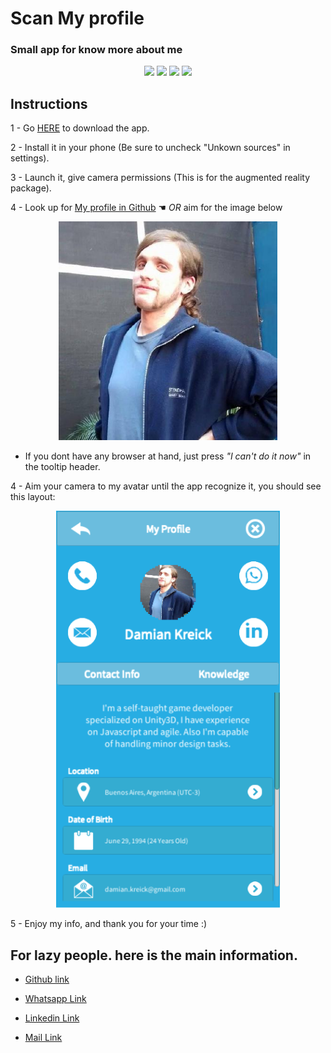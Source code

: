 # Scan My profile

### Small app for know more about me

<p align="center"><img src="https://img.shields.io/badge/Version-2018.2.17-blue.svg"/> <img src="https://img.shields.io/badge/Status-Alpha Build-brightgreen.svg"/> <img src="https://img.shields.io/badge/Contribuitors-Welcome-blue.svg"/> <img src="https://img.shields.io/badge/Build Version-1.0-orange.svg"/></p> 

## Instructions 

1 - Go [HERE](https://github.com/Dkreick/Scan-My-Profile/raw/master/Build.apk) to download the app.

2 - Install it in your phone (Be sure to uncheck "Unkown sources" in settings).

3 - Launch it, give camera permissions (This is for the augmented reality package).

4 - Look up for [My profile in Github](https://github.com/Dkreick) ☚ *OR* aim for the image below

<p align="center">
  <img src="https://github.com/Dkreick/Scan-My-Profile/blob/master/Scan%20My%20Profile/Assets/Assets/Images/ProfileImage.jpeg" width="350" height="350">
</p>

* If you dont have any browser at hand, just press *"I can't do it now"* in the tooltip header.

4 - Aim your camera to my avatar until the app recognize it, you should see this layout: 


<p align="center">
  <img src="https://github.com/Dkreick/Scan-My-Profile/blob/master/ReadmePhoto.png">
</p>


5 - Enjoy my info, and thank you for your time :)

## For lazy people. here is the main information.

* [Github link](https://github.com/Dkreick)

* [Whatsapp Link](https://wa.me/541133302076)

* [Linkedin Link](https://www.linkedin.com/in/damiankreick/)

* [Mail Link](mailto:damian.kreick@email.com )
